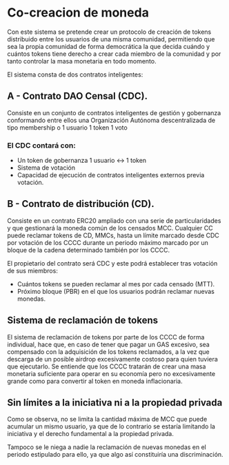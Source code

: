 # Co-creacion de moneda

Con este sistema se pretende crear un protocolo de creación de tokens distribuido entre los usuarios de una misma comunidad, permitiendo que sea la propia comunidad de forma democrática la que decida cuándo y cuántos tokens tiene derecho a crear cada miembro de la comunidad y por tanto controlar la masa monetaria en todo momento.

El sistema consta de dos contratos inteligentes:

## A - Contrato DAO Censal (CDC). 

Consiste en un conjunto de contratos inteligentes de gestión y gobernanza conformando entre ellos una Organización Autónoma descentralizada de tipo membership o 1 usuario 1 token 1 voto

### El CDC contará con:
* Un token de gobernanza 1 usuario <-> 1 token
* Sistema de votación
* Capacidad de ejecución de contratos inteligentes externos previa votación. 

## B - Contrato de distribución (CD). 

Consiste en un contrato ERC20 ampliado con una serie de particularidades y que gestionará la moneda común de los censados MCC.
Cualquier CC puede reclamar tokens de CD, MMCs, hasta un límite marcado desde CDC por votación de los CCCC durante un periodo máximo marcado por un bloque de la cadena determinado también por los CCCC.

El propietario del contrato será CDC y este podrá establecer tras votación de sus miembros:
* Cuántos tokens se pueden reclamar al mes por cada censado (MTT).
* Próximo bloque (PBR) en el que los usuarios podrán reclamar nuevas monedas.

## Sistema de reclamación de tokens

El sistema de reclamación de tokens por parte de los CCCC de forma individual, hace que, en caso de tener que pagar un GAS excesivo, sea compensado con la adquisición de los tokens reclamados, a la vez que descarga de un posible airdrop excesivamente costoso para quien tuviera que ejecutarlo.
Se entiende que los CCCC tratarán de crear una masa monetaria suficiente para operar en su economía pero no excesivamente grande como para convertir al token en moneda inflacionaria.

## Sin límites a la iniciativa ni a la propiedad privada

Como se observa, no se limita la cantidad máxima de MCC que puede acumular un mismo usuario, ya que de lo contrario se estaría limitando la iniciativa y el derecho fundamental a la propiedad privada.

Tampoco se le niega a nadie la reclamación de nuevas monedas en el periodo estipulado para ello, ya que algo así constituiría una discriminación.
